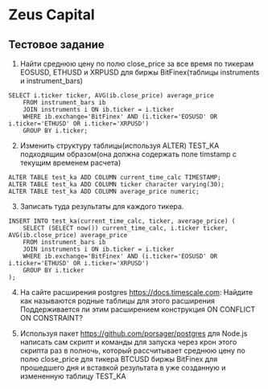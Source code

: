 # Zeus Capital

## Тестовое задание

1) Найти среднюю цену по полю close_price за все время по тикерам EOSUSD, ETHUSD и XRPUSD
для биржы BitFinex(таблицы instruments и instrument_bars)

```
SELECT i.ticker ticker, AVG(ib.close_price) average_price
    FROM instrument_bars ib
    JOIN instruments i ON ib.ticker = i.ticker
    WHERE ib.exchange='BitFinex' AND (i.ticker='EOSUSD' OR i.ticker='ETHUSD' OR i.ticker='XRPUSD')
    GROUP BY i.ticker;
```


2) Изменить структуру таблицы(используя ALTER) TEST_KA подходящим образом(она должна содержать поле timstamp c текущим временем расчета) 

```
ALTER TABLE test_ka ADD COLUMN current_time_calc TIMESTAMP;
ALTER TABLE test_ka ADD COLUMN ticker character varying(30);
ALTER TABLE test_ka ADD COLUMN average_price numeric;
```

3) Записать туда результаты для каждого тикера.

```
INSERT INTO test_ka(current_time_calc, ticker, average_price) (
    SELECT (SELECT now()) current_time_calc, i.ticker ticker, AVG(ib.close_price) average_price
    FROM instrument_bars ib
    JOIN instruments i ON ib.ticker = i.ticker
    WHERE ib.exchange='BitFinex' AND (i.ticker='EOSUSD' OR i.ticker='ETHUSD' OR i.ticker='XRPUSD')
    GROUP BY i.ticker
);
```


4) На сайте расширения postgres https://docs.timescale.com:
Найдите как называются родные таблицы для этого расширения
Поддерживается ли этим расширением конструкция ON CONFLICT ON CONSTRAINT?



5) Используя пакет https://github.com/porsager/postgres для Node.js написать сам скрипт и команды для запуска через крон этого скрипта раз в полночь, который рассчитывает среднюю цену по полю close_price для тикера BTCUSD биржы BitFinex для прошедшего дня и вставкой результата в уже созданную и измененную таблицу TEST_KA